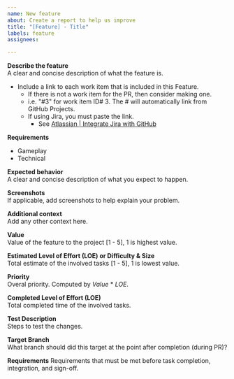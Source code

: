 ```yaml
---
name: New feature
about: Create a report to help us improve
title: "[Feature] - Title"
labels: feature
assignees:

---
```


**Describe the feature**  
A clear and concise description of what the feature is.
- Include a link to each work item that is included in this Feature.
    - If there is not a work item for the PR, then consider making one.  
    - i.e. "#3" for work item ID# 3.  The # will automatically link from GitHub Projects.
    - If using Jira, you must paste the link.  
        - See [Atlassian | Integrate Jira with GitHub](https://support.atlassian.com/jira-cloud-administration/docs/integrate-with-github/)
    <!-- Replace this text -->

**Requirements**  
- Gameplay
- Technical

**Expected behavior**  
A clear and concise description of what you expect to happen.

**Screenshots**  
If applicable, add screenshots to help explain your problem.

**Additional context**  
Add any other context here.

**Value**  
Value of the feature to the project [1 - 5], 1 is highest value.

**Estimated Level of Effort (LOE) or Difficulty & Size**   
Total estimate of the involved tasks [1 - 5], 1 is lowest value.

**Priority**  
Overal priority.  Computed by _Value_ * _LOE_.

**Completed Level of Effort (LOE)**  
Total completed time of the involved tasks.

**Test Description**  
Steps to test the changes.

**Target Branch**   
What branch should did this target at the point after completion (during PR)?

**Requirements** 
Requirements that must be met before task completion, integration, and sign-off.
